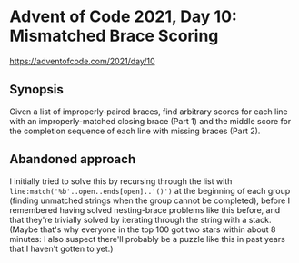 # Advent of Code 2021, Day 10: Mismatched Brace Scoring

https://adventofcode.com/2021/day/10

## Synopsis

Given a list of improperly-paired braces, find arbitrary scores for each line with an improperly-matched closing brace (Part 1) and the middle score for the completion sequence of each line with missing braces (Part 2).

## Abandoned approach

I initially tried to solve this by recursing through the list with `line:match('%b'..open..ends[open]..'()')` at the beginning of each group (finding unmatched strings when the group cannot be completed), before I remembered having solved nesting-brace problems like this before, and that they're trivially solved by iterating through the string with a stack. (Maybe that's why everyone in the top 100 got two stars within about 8 minutes: I also suspect there'll probably be a puzzle like this in past years that I haven't gotten to yet.)
